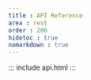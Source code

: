 ```yaml
---
title : API Reference
area : rest
order : 200
hidetoc : true
nomarkdown : true 
---
```


::: include api.html :::